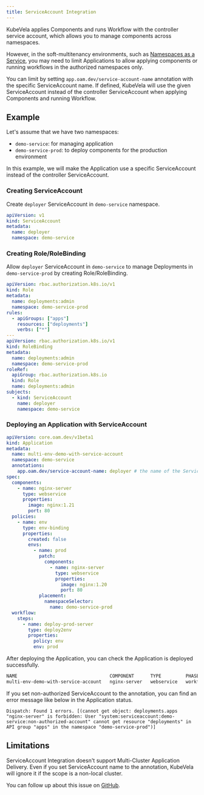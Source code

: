 ```yaml
---
title: ServiceAccount Integration
---
```


KubeVela applies Components and runs Workflow with the controller service account, which allows you to manage components across namespaces.

However, in the soft-multitenancy environments, such as [Namespaces as a Service](https://kubernetes.io/blog/2021/04/15/three-tenancy-models-for-kubernetes/#namespaces-as-a-service), you may need to limit Applications to allow applying components or running workflows in the authorized namespaces only.

You can limit by setting `app.oam.dev/service-account-name` annotation with the specific ServiceAccount name. If defined, KubeVela will use the given ServiceAccount instead of the controller ServiceAccount when applying Components and running Workflow.

## Example

Let's assume that we have two namespaces:

- `demo-service`: for managing application
- `demo-service-prod`: to deploy components for the production environment

In this example, we will make the Application use a specific ServiceAccount instead of the controller ServiceAccount.

### Creating ServiceAccount

Create `deployer` ServiceAccount in `demo-service` namespace.

```yaml
apiVersion: v1
kind: ServiceAccount
metadata:
  name: deployer
  namespace: demo-service
```

### Creating Role/RoleBinding

Allow `deployer` ServiceAccount in `demo-service` to manage Deployments in `demo-service-prod` by creating Role/RoleBinding.

```yaml
apiVersion: rbac.authorization.k8s.io/v1
kind: Role
metadata:
  name: deployments:admin
  namespace: demo-service-prod
rules:
  - apiGroups: ["apps"]
    resources: ["deployments"]
    verbs: ["*"]
---
apiVersion: rbac.authorization.k8s.io/v1
kind: RoleBinding
metadata:
  name: deployments:admin
  namespace: demo-service-prod
roleRef:
  apiGroup: rbac.authorization.k8s.io
  kind: Role
  name: deployments:admin
subjects:
  - kind: ServiceAccount
    name: deployer
    namespace: demo-service
```

### Deploying an Application with ServiceAccount

```yaml
apiVersion: core.oam.dev/v1beta1
kind: Application
metadata:
  name: multi-env-demo-with-service-account
  namespace: demo-service
  annotations:
    app.oam.dev/service-account-name: deployer # the name of the ServiceAccount we created
spec:
  components:
    - name: nginx-server
      type: webservice
      properties:
        image: nginx:1.21
        port: 80
  policies:
    - name: env
      type: env-binding
      properties:
        created: false
        envs:
          - name: prod
            patch:
              components:
                - name: nginx-server
                  type: webservice
                  properties:
                    image: nginx:1.20
                    port: 80
            placement:
              namespaceSelector:
                name: demo-service-prod
  workflow:
    steps:
      - name: deploy-prod-server
        type: deploy2env
        properties:
          policy: env
          env: prod
```

After deploying the Application, you can check the Application is deployed successfully.

```sh
NAME                                  COMPONENT      TYPE         PHASE              HEALTHY   STATUS      AGE
multi-env-demo-with-service-account   nginx-server   webservice   workflowFinished   true      Ready:1/1   18s
```

If you set non-authorized ServiceAccount to the annotation, you can find an error message like below in the Application status.

```
Dispatch: Found 1 errors. [(cannot get object: deployments.apps "nginx-server" is forbidden: User "system:serviceaccount:demo-service:non-authorized-account" cannot get resource "deployments" in API group "apps" in the namespace "demo-service-prod")]
```

## Limitations

ServiceAccount Integration doesn't support Multi-Cluster Application Delivery.
Even if you set ServiceAccount name to the annotation, KubeVela will ignore it if the scope is a non-local cluster.

You can follow up about this issue on [GitHub](https://github.com/oam-dev/kubevela/issues/3440).
